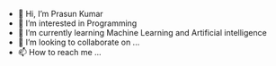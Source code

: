 - 👋 Hi, I’m Prasun Kumar 
- 👀 I’m interested in Programming 
- 🌱 I’m currently learning Machine Learning and Artificial intelligence 
- 💞️ I’m looking to collaborate on ...
- 📫 How to reach me ...

<!---
PrasunSinha1211/PrasunSinha1211 is a ✨ special ✨ repository because its `README.md` (this file) appears on your GitHub profile.
You can click the Preview link to take a look at your changes.
--->
